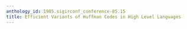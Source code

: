 ```yaml
---
anthology_id: 1985.sigirconf_conference-85.15
title: Efficient Variants of Huffman Codes in High Level Languages
---
```

